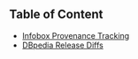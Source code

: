 ## Table of Content
* <a href="/Infobox Provenance Tracking">Infobox Provenance Tracking</a>
* <a href="/DBpedia Release Diffs">DBpedia Release Diffs</a>
